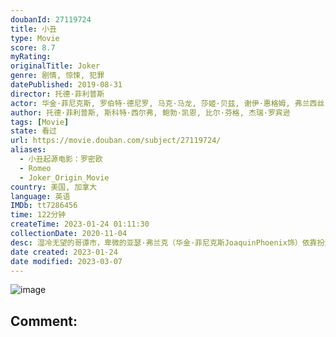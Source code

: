 ```yaml
---
doubanId: 27119724
title: 小丑
type: Movie
score: 8.7
myRating: 
originalTitle: Joker
genre: 剧情, 惊悚, 犯罪
datePublished: 2019-08-31
director: 托德·菲利普斯
actor: 华金·菲尼克斯, 罗伯特·德尼罗, 马克·马龙, 莎姬·贝兹, 谢伊·惠格姆, 弗兰西丝·康罗伊, 布莱恩·考伦, 布莱恩·泰里·亨利, 布莱特·卡伦, 道格拉斯·霍奇斯, 格伦·弗莱舍尔, 比尔·坎普, 乔什·帕斯, 但丁·佩雷拉, 玛丽·凯特·马拉特, 迈克尔·本茨, 莎珑·华盛顿, 桑德拉·詹姆斯, 托尼·赫德, 曼德拉·贝拉米, 乔·奥克曼, 卡尔·伦德施泰特, 米克·奥罗克, 大卫·吉布森, 伊万·罗萨多, 安妮·比萨比亚, 布莱斯·科里根, 乔恩·道格拉斯·雷尼, 艾恩斯利·丹恩, 杰森·约翰·奇卡莱塞, 加里·古尔曼, 贾斯汀·塞洛克斯, 大卫·伊亚科诺, 本·沃黑特, 卡德罗莎·奥娜·卡罗尔
author: 托德·菲利普斯, 斯科特·西尔弗, 鲍勃·凯恩, 比尔·芬格, 杰瑞·罗宾逊
tags: [Movie]
state: 看过
url: https://movie.douban.com/subject/27119724/
aliases:
  - 小丑起源电影：罗密欧
  - Romeo
  - Joker_Origin_Movie
country: 美国, 加拿大
language: 英语
IMDb: tt7286456
time: 122分钟
createTime: 2023-01-24 01:11:30
collectionDate: 2020-11-04
desc: 湿冷无望的哥谭市，卑微的亚瑟·弗兰克（华金·菲尼克斯JoaquinPhoenix饰）依靠扮演小丑赚取营生。与之相依为命的母亲患有精神疾病，而亚瑟深记母亲的教诲，无论遭受怎样的挫折都笑对人生，却因...
date created: 2023-01-24
date modified: 2023-03-07
---
```


![image](p2567198874.jpg)

Comment:
---
